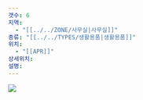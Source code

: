 ```yaml
---
갯수: 6
지역:
  - "[[../../ZONE/사무실|사무실]]"
종류: "[[../../TYPES/생활용품|생활용품]]"
위치:
  - "[[APR]]"
상세위치: 
설명:
---
```

![](http://192.168.50.22/devices/250118_IMG_0009.jpg)